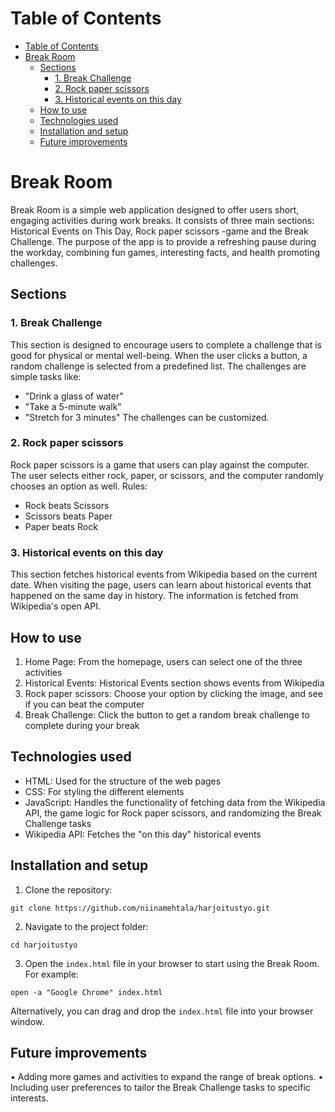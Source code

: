# Table of Contents

* [Table of Contents](#table-of-contents)
* [Break Room](#break-room)
  * [Sections](#sections)
    * [1. Break Challenge](#break-challenge)
    * [2. Rock paper scissors](#rock-paper-scissors)
    * [3. Historical events on this day](#historical-events-on-this-day)
  * [How to use](#how-to-use)
  * [Technologies used](#technologies-used)
  * [Installation and setup](#installation-and-setup)
  * [Future improvements](#future-improvements)

# Break Room

Break Room is a simple web application designed to offer users short, engaging activities during work breaks. It consists of three main sections: Historical Events on This Day, Rock paper scissors -game and the Break Challenge. The purpose of the app is to provide a refreshing pause during the workday, combining fun games, interesting facts, and health promoting challenges.

## Sections

### 1. Break Challenge

This section is designed to encourage users to complete a challenge that is good for physical or mental well-being. When the user clicks a button, a random challenge is selected from a predefined list. The challenges are simple tasks like:
* "Drink a glass of water"
* "Take a 5-minute walk"
*	"Stretch for 3 minutes"
The challenges can be customized.

### 2. Rock paper scissors

Rock paper scissors is a game that users can play against the computer. The user selects either rock, paper, or scissors, and the computer randomly chooses an option as well.
Rules:
* Rock beats Scissors
* Scissors beats Paper
* Paper beats Rock

### 3. Historical events on this day

This section fetches historical events from Wikipedia based on the current date. When visiting the page, users can learn about historical events that happened on the same day in history. The information is fetched from Wikipedia's open API.

## How to use

1.	Home Page: From the homepage, users can select one of the three activities
2.	Historical Events: Historical Events section shows events from Wikipedia
3.	Rock paper scissors: Choose your option by clicking the image, and see if you can beat the computer
4.	Break Challenge: Click the button to get a random break challenge to complete during your break

## Technologies used

* HTML: Used for the structure of the web pages
* CSS: For styling the different elements
* JavaScript: Handles the functionality of fetching data from the Wikipedia API, the game logic for Rock paper scissors, and randomizing the Break Challenge tasks
* Wikipedia API: Fetches the "on this day" historical events

## Installation and setup

1. Clone the repository:
```shell
git clone https://github.com/niinamehtala/harjoitustyo.git
```

2. Navigate to the project folder:
```shell
cd harjoitustyo
```

3. Open the `index.html` file in your browser to start using the Break Room. For example:
```shell
open -a "Google Chrome" index.html
```
Alternatively, you can drag and drop the `index.html` file into your browser window.

## Future improvements

•	Adding more games and activities to expand the range of break options.
•	Including user preferences to tailor the Break Challenge tasks to specific interests.

